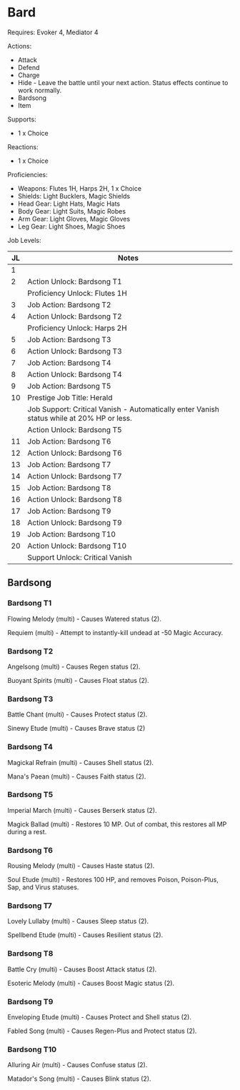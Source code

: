 # Bard

Requires: Evoker 4, Mediator 4

Actions:

- Attack
- Defend
- Charge
- Hide - Leave the battle until your next action. Status effects continue to work normally.
- Bardsong
- Item

Supports:

- 1 x Choice

Reactions:

- 1 x Choice

Proficiencies:

- Weapons: Flutes 1H, Harps 2H, 1 x Choice
- Shields: Light Bucklers, Magic Shields
- Head Gear: Light Hats, Magic Hats
- Body Gear: Light Suits, Magic Robes
- Arm Gear: Light Gloves, Magic Gloves
- Leg Gear: Light Shoes, Magic Shoes

Job Levels:

| JL | Notes |
| --- | --- |
| 1 | 
| 2 | Action Unlock: Bardsong T1
|   | Proficiency Unlock: Flutes 1H
| 3 | Job Action: Bardsong T2
| 4 | Action Unlock: Bardsong T2
|   | Proficiency Unlock: Harps 2H
| 5 | Job Action: Bardsong T3
| 6 | Action Unlock: Bardsong T3
| 7 | Job Action: Bardsong T4
| 8 | Action Unlock: Bardsong T4
| 9 | Job Action: Bardsong T5
| 10 | Prestige Job Title: Herald
|    | Job Support: Critical Vanish - Automatically enter Vanish status while at 20% HP or less.
|    | Action Unlock: Bardsong T5
| 11 | Job Action: Bardsong T6
| 12 | Action Unlock: Bardsong T6
| 13 | Job Action: Bardsong T7
| 14 | Action Unlock: Bardsong T7
| 15 | Job Action: Bardsong T8
| 16 | Action Unlock: Bardsong T8
| 17 | Job Action: Bardsong T9
| 18 | Action Unlock: Bardsong T9
| 19 | Job Action: Bardsong T10
| 20 | Action Unlock: Bardsong T10
|    | Support Unlock: Critical Vanish

## Bardsong

### Bardsong T1

Flowing Melody (multi) - Causes Watered status (2).

Requiem (multi) - Attempt to instantly-kill undead at -50 Magic Accuracy.

### Bardsong T2

Angelsong (multi) - Causes Regen status (2).

Buoyant Spirits (multi) - Causes Float status (2).

### Bardsong T3

Battle Chant (multi) - Causes Protect status (2).

Sinewy Etude (multi) - Causes Brave status (2)

### Bardsong T4

Magickal Refrain (multi) - Causes Shell status (2).

Mana's Paean (multi) - Causes Faith status (2).

### Bardsong T5

Imperial March (multi) - Causes Berserk status (2).

Magick Ballad (multi) - Restores 10 MP. Out of combat, this restores all MP during a rest.

### Bardsong T6

Rousing Melody (multi) - Causes Haste status (2).

Soul Etude (multi) - Restores 100 HP, and removes Poison, Poison-Plus, Sap, and Virus statuses.

### Bardsong T7

Lovely Lullaby (multi) - Causes Sleep status (2).

Spellbend Etude (multi) - Causes Resilient status (2).

### Bardsong T8

Battle Cry (multi) - Causes Boost Attack status (2).

Esoteric Melody (multi) - Causes Boost Magic status (2).

### Bardsong T9

Enveloping Etude (multi) - Causes Protect and Shell status (2).

Fabled Song (multi) - Causes Regen-Plus and Protect status (2).

### Bardsong T10

Alluring Air (multi) - Causes Confuse status (2).

Matador's Song (multi) - Causes Blink status (2).
